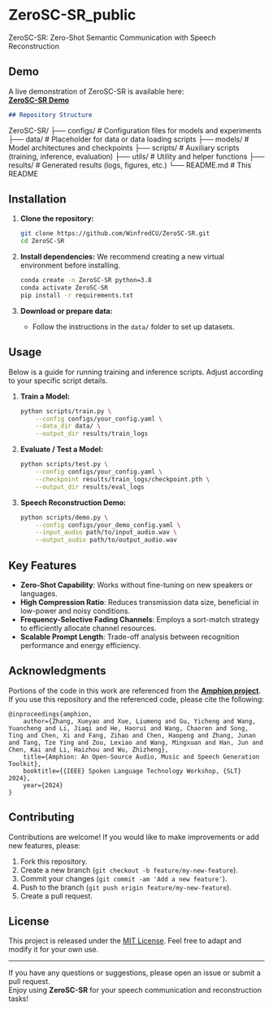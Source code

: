 # ZeroSC-SR_public

ZeroSC-SR: Zero-Shot Semantic Communication with Speech Reconstruction


## Demo

A live demonstration of ZeroSC-SR is available here:  
[**ZeroSC-SR Demo**](https://winfredcu.github.io/ZeroSC-SR_demo/#abstract)


```markdown
## Repository Structure

```
ZeroSC-SR/
├── configs/                # Configuration files for models and experiments
├── data/                   # Placeholder for data or data loading scripts
├── models/                 # Model architectures and checkpoints
├── scripts/                # Auxiliary scripts (training, inference, evaluation)
├── utils/                  # Utility and helper functions
├── results/                # Generated results (logs, figures, etc.)
└── README.md               # This README


## Installation

1. **Clone the repository:**
   ```bash
   git clone https://github.com/WinfredCU/ZeroSC-SR.git
   cd ZeroSC-SR
   ```

2. **Install dependencies:**
   We recommend creating a new virtual environment before installing.

   ```bash
   conda create -n ZeroSC-SR python=3.8
   conda activate ZeroSC-SR
   pip install -r requirements.txt
   ```

3. **Download or prepare data:**
   - Follow the instructions in the `data/` folder to set up datasets.

## Usage

Below is a guide for running training and inference scripts. Adjust according to your specific script details.

1. **Train a Model:**
   ```bash
   python scripts/train.py \
       --config configs/your_config.yaml \
       --data_dir data/ \
       --output_dir results/train_logs
   ```

2. **Evaluate / Test a Model:**
   ```bash
   python scripts/test.py \
       --config configs/your_config.yaml \
       --checkpoint results/train_logs/checkpoint.pth \
       --output_dir results/eval_logs
   ```

3. **Speech Reconstruction Demo:**
   ```bash
   python scripts/demo.py \
       --config configs/your_demo_config.yaml \
       --input_audio path/to/input_audio.wav \
       --output_audio path/to/output_audio.wav
   ```

## Key Features

- **Zero-Shot Capability**: Works without fine-tuning on new speakers or languages.
- **High Compression Ratio**: Reduces transmission data size, beneficial in low-power and noisy conditions.
- **Frequency-Selective Fading Channels**: Employs a sort-match strategy to efficiently allocate channel resources.
- **Scalable Prompt Length**: Trade-off analysis between recognition performance and energy efficiency.

## Acknowledgments

Portions of the code in this work are referenced from the [**Amphion project**](https://github.com/open-mmlab/Amphion).  
If you use this repository and the referenced code, please cite the following:

```
@inproceedings{amphion,
    author={Zhang, Xueyao and Xue, Liumeng and Gu, Yicheng and Wang, Yuancheng and Li, Jiaqi and He, Haorui and Wang, Chaoren and Song, Ting and Chen, Xi and Fang, Zihao and Chen, Haopeng and Zhang, Junan and Tang, Tze Ying and Zou, Lexiao and Wang, Mingxuan and Han, Jun and Chen, Kai and Li, Haizhou and Wu, Zhizheng},
    title={Amphion: An Open-Source Audio, Music and Speech Generation Toolkit},
    booktitle={{IEEE} Spoken Language Technology Workshop, {SLT} 2024},
    year={2024}
}
```

## Contributing

Contributions are welcome! If you would like to make improvements or add new features, please:

1. Fork this repository.
2. Create a new branch (`git checkout -b feature/my-new-feature`).
3. Commit your changes (`git commit -am 'Add a new feature'`).
4. Push to the branch (`git push origin feature/my-new-feature`).
5. Create a pull request.

## License

This project is released under the [MIT License](LICENSE). Feel free to adapt and modify it for your own use.

---

If you have any questions or suggestions, please open an issue or submit a pull request.  
Enjoy using **ZeroSC-SR** for your speech communication and reconstruction tasks!
```
